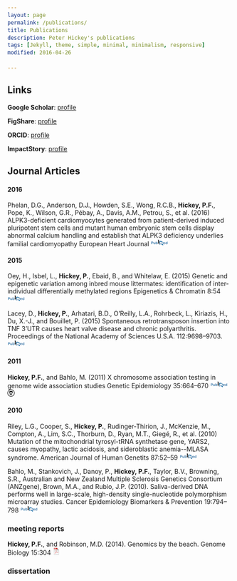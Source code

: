 ```yaml
---
layout: page
permalink: /publications/
title: Publications
description: Peter Hickey's publications
tags: [Jekyll, theme, simple, minimal, minimalism, responsive]
modified: 2016-04-26

---
```


## Links

__Google Scholar__: [profile](http://scholar.google.com.au/citations?user=pQhJuagAAAAJ&hl=en)

__FigShare__: [profile](http://figshare.com/authors/Peter_Hickey/101422)

__ORCID__: [profile](http://orcid.org/0000-0002-8153-6258)

__ImpactStory__: [profile](https://impactstory.org/PeterHickey)


## Journal Articles

#### 2016

Phelan, D.G., Anderson, D.J., Howden, S.E., Wong, R.C.B., **Hickey, P.F.**, Pope, K., Wilson, G.R., Pébay, A., Davis, A.M., Petrou, S., et al. (2016)
ALPK3-deficient cardiomyocytes generated from patient-derived induced pluripotent stem cells and mutant human embryonic stem cells display abnormal calcium handling and establish that ALPK3 deficiency underlies familial cardiomyopathy
European Heart Journal
[![PubMed](icons16/pubmed-icon.png)](https://www.ncbi.nlm.nih.gov/pubmed/27106955)
<!-- http://dx.doi.org/10.1093/eurheartj/ehw160 -->
<!-- TODO: Can I host/post the pdf? -->

#### 2015

Oey, H., Isbel, L., **Hickey, P.**, Ebaid, B., and Whitelaw, E. (2015)
Genetic and epigenetic variation among inbred mouse littermates: identification of inter-individual differentially methylated regions 
Epigenetics & Chromatin 8:54
[![PubMed](icons16/pubmed-icon.png)](https://www.ncbi.nlm.nih.gov/pubmed/26692901)
<!-- http://doi.org/10.1186/s13072-015-0047-z -->
<!-- TODO: Can I host/post the pdf? -->

Lacey, D., **Hickey, P.**, Arhatari, B.D., O’Reilly, L.A., Rohrbeck, L., Kiriazis, H., Du, X.-J., and Bouillet, P. (2015)
Spontaneous retrotransposon insertion into TNF 3’UTR causes heart valve disease and chronic polyarthritis. 
Proceedings of the National Academy of Sciences U.S.A. 112:9698–9703.
[![PubMed](icons16/pubmed-icon.png)](https://www.ncbi.nlm.nih.gov/pubmed/26195802)
<!-- http://doi.org/10.1073/pnas.1508399112 -->
<!-- TODO: Can I host/post the pdf? -->

#### 2011

**Hickey, P.F.**, and Bahlo, M. (2011)
X chromosome association testing in genome wide association studies 
Genetic Epidemiology 35:664–670
[![PubMed](icons16/pubmed-icon.png)](https://www.ncbi.nlm.nih.gov/pubmed/21818774)
[![XGWAS simulation code](icons16/github-icon.png)](https://github.com/PeteHaitch/XGWAS)
<!-- http://doi.org/10.1002/gepi.20616 -->
<!-- TODO: Can I host/post the pdf? -->

#### 2010

Riley, L.G., Cooper, S., **Hickey, P.**, Rudinger-Thirion, J., McKenzie, M., Compton, A., Lim, S.C., Thorburn, D., Ryan, M.T., Giegé, R., et al. (2010) 
Mutation of the mitochondrial tyrosyl-tRNA synthetase gene, YARS2, causes myopathy, lactic acidosis, and sideroblastic anemia--MLASA syndrome. 
American Journal of Human Genetits 87:52–59
[![PubMed](icons16/pubmed-icon.png)](https://www.ncbi.nlm.nih.gov/pubmed/20598274)
<!-- http://doi:10.1016/j.ajhg.2010.06.001 -->
<!-- TODO: Can I host/post the pdf? -->

Bahlo, M., Stankovich, J., Danoy, P., **Hickey, P.F.**, Taylor, B.V., Browning, S.R., Australian and New Zealand Multiple Sclerosis Genetics Consortium (ANZgene), Brown, M.A., and Rubio, J.P. (2010). 
Saliva-derived DNA performs well in large-scale, high-density single-nucleotide polymorphism microarray studies. 
Cancer Epidemiology Biomarkers & Prevention 19:794–798
[![PubMed](icons16/pubmed-icon.png)](https://www.ncbi.nlm.nih.gov/pubmed/20200434)
<!-- http://doi.org/10.1158/1055-9965.EPI-09-0812 -->
<!-- TODO: Can I host/post the pdf? -->

### <a name="meetingreports"></a>meeting reports

**Hickey, P.F.**, and Robinson, M.D. (2014). 
Genomics by the beach. 
Genome Biology 15:304
[![pdf (60k)](icons16/pdf-icon.png)](http://download.springer.com/static/pdf/497/art%253A10.1186%252Fgb4171.pdf?originUrl=http%3A%2F%2Fgenomebiology.biomedcentral.com%2Farticle%2F10.1186%2Fgb4171&token2=exp=1461705604~acl=%2Fstatic%2Fpdf%2F497%2Fart%25253A10.1186%25252Fgb4171.pdf*~hmac=ed9201143b83f73f6c996cbb2f9d4168d97494bde2952377c50fd0c06e7687b2)

### <a name="thesis"></a>dissertation

<!-- TODO: See Karl's -->
